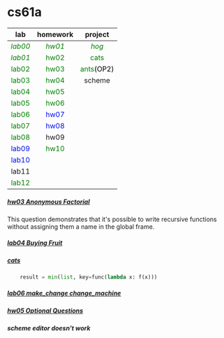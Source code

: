 # cs61a


|lab|homework|project|
|:--:|:--:|:--:|
|<font color=#008000>*lab00*|<font color=#008000>*hw01*|<font color=#008000>*hog*
|<font color=#008000>*lab01*|<font color=#008000>hw02|<font color=#008000>cats
|<font color=#008000>lab02|<font color=#008000>hw03|<font color=#008000>ants<font color=#000000>(OP2)
|<font color=#008000>lab03|<font color=#008000>hw04|scheme|  
|<font color=#008000>lab04|<font color=#008000>hw05|
|<font color=#008000>lab05|<font color=#008000>hw06|
|<font color=#008000>lab06|<font color=#000FF>hw07|
|<font color=#008000>lab07|<font color=#000FF>hw08|
|<font color=#008000>lab08|hw09|   
|<font color=#000FF>lab09|<font color=#008000>hw10|
|<font color=#000FF>lab10|
|lab11|   
|<font color=#008000>lab12|
##### [hw03  Anonymous Factorial](https://www.learncs.site/docs/curriculum-resource/cs61a/homework/hw03#q6-anonymous-factorial)
This question demonstrates that it's possible to write recursive functions without assigning them a name in the global frame.
##### [lab04 Buying Fruit](https://www.learncs.site/docs/curriculum-resource/cs61a/lab/lab04#q3-buying-fruit)
##### [cats](https://www.bilibili.com/video/BV1My4y1F7eB/?spm_id_from=333.788.recommend_more_video.0&vd_source=619212c8f3ad58fc29419b66ef569328)
```python
    result = min(list, key=func(lambda x: f(x)))
```
##### [lab06 make_change change_machine](https://www.learncs.site/docs/curriculum-resource/cs61a/lab/lab06#q3-make-change)
##### [hw05 Optional Questions](https://www.learncs.site/docs/curriculum-resource/cs61a/homework/hw06#optional-questions)
##### scheme editor doesn't work